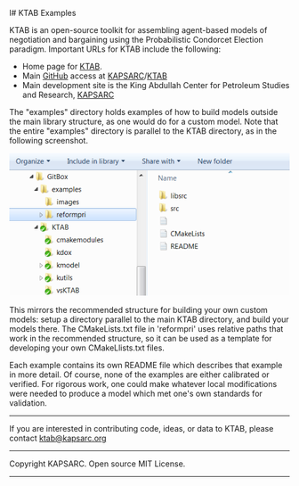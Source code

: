 l# KTAB Examples


KTAB is an open-source toolkit for assembling agent-based models of negotiation and bargaining using the Probabilistic Condorcet Election paradigm. Important URLs for KTAB include the following: 

- Home page for [KTAB](http://ktab.kapsarc.org).
- Main [GitHub](https://github.com/) access at [KAPSARC](https://github.com/KAPSARC)/[KTAB](https://github.com/KAPSARC/KTAB)
- Main development site is the King Abdullah Center for Petroleum Studies and Research, [KAPSARC](http://www.kapsarc.org) 
 

The "examples" directory holds examples of how to build models outside the main library structure, as one would do for a custom model.
Note that the entire "examples" directory is parallel to the KTAB directory, as in the following screenshot.

![Recommended 'examples' location](images/working-location.png)

This mirrors the recommended structure for building your own custom models: setup a directory parallel to the main KTAB directory, and build your models there. The CMakeLists.txt file in 'reformpri' uses relative paths that work in the recommended structure, so it can be used as a template for developing your own CMakeLlists.txt files.

Each example contains its own README file which describes that example in more detail. Of course, none of the examples are either calibrated or verified. For rigorous work, one could make whatever local modifications were needed to produce a model which met one's own standards for validation.  
 
----------


If you are interested in contributing code, ideas, or
data to KTAB, please contact ktab@kapsarc.org

----------

Copyright KAPSARC. Open source MIT License.

----------